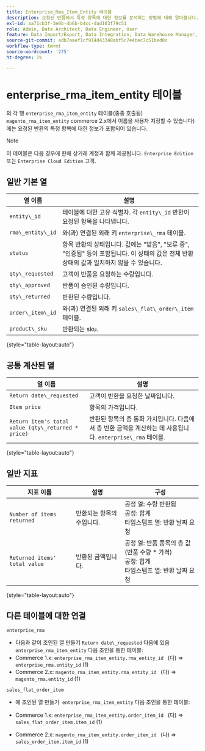 ```yaml
---
title: Enterprise_Rma_Item_Entity 테이블
description: 요청된 반품에서 특정 항목에 대한 정보를 분석하는 방법에 대해 알아봅니다.
exl-id: aa71cb3f-3e0b-4b6b-b4cc-dad103f79c51
role: Admin, Data Architect, Data Engineer, User
feature: Data Import/Export, Data Integration, Data Warehouse Manager, Commerce Tables
source-git-commit: adb7aaef1cf914d43348abf5c7e4bec7c51bed0c
workflow-type: tm+mt
source-wordcount: '275'
ht-degree: 1%

---
```


# enterprise_rma_item_entity 테이블

의 각 행 `enterprise_rma_item_entity` 테이블(종종 호출됨) `magento_rma_item_entity` commerce 2.x에서 이름을 사용자 지정할 수 있습니다)에는 요청된 반환의 특정 항목에 대한 정보가 포함되어 있습니다.

>[!NOTE]
>
>이 테이블은 다음 경우에 한해 상거래 계정과 함께 제공됩니다. `Enterprise Edition` 또는 `Enterprise Cloud Edition` 고객.

## 일반 기본 열

| **열 이름** | **설명** |
|---|---|
| `entity\_id` | 테이블에 대한 고유 식별자. 각 `entity\_id` 반환이 요청된 항목을 나타냅니다. |
| `rma\_entity\_id` | 와(과) 연결된 외래 키 `enterprise\_rma` 테이블. |
| `status` | 항목 반환의 상태입니다. 값에는 &quot;받음&quot;, &quot;보류 중&quot;, &quot;인증됨&quot; 등이 포함됩니다. 이 상태의 값은 전체 반환 상태의 값과 일치하지 않을 수 있습니다. |
| `qty\_requested` | 고객이 반품을 요청하는 수량입니다. |
| `qty\_approved` | 반품이 승인된 수량입니다. |
| `qty\_returned` | 반환된 수량입니다. |
| `order\_item\_id` | 와(과) 연결된 외래 키 `sales\_flat\_order\_item` 테이블. |
| `product\_sku` | 반환되는 sku. |

{style="table-layout:auto"}

## 공통 계산된 열

| **열 이름** | **설명** |
|---|---|
| `Return date\_requested` | 고객이 반환을 요청한 날짜입니다. |
| `Item price` | 항목의 가격입니다. |
| `Return item's total value (qty\_returned * price)` | 반환된 항목의 총 통화 가치입니다. 다음에서 총 반환 금액을 계산하는 데 사용됩니다. `enterprise\_rma` 테이블. |

{style="table-layout:auto"}

## 일반 지표

| **지표 이름** | **설명** | **구성** |
|---|---|---|
| `Number of items returned` | 반환되는 항목의 수입니다. | 공정 열: 수량 반환됨<br>공정: 합계<br>타임스탬프 열: 반환 날짜 요청 |
| `Returned items' total value` | 반환된 금액입니다. | 공정 열: 반품 품목의 총 값(반품 수량 * 가격)<br>공정: 합계<br>타임스탬프 열: 반환 날짜 요청 |

{style="table-layout:auto"}

## 다른 테이블에 대한 연결

`enterprise_rma`

* 다음과 같이 조인된 열 만들기 `Return date\_requested` 다음에 있음 `enterprise_rma_item_entity` 다음 조인을 통한 테이블:
* Commerce 1.x: `enterprise_rma_item_entity.rma_entity_id ` (다) => `enterprise_rma.entity_id` (1)
* Commerce 2.x: `magento_rma_item_entity.rma_entity_id ` (다) => `magento_rma.entity_id` (1)

`sales_flat_order_item`

* 에 조인된 열 만들기  `enterprise_rma_item_entity` 다음 조인을 통한 테이블:

* Commerce 1.x: `enterprise_rma_item_entity.order_item_id ` (다) => `sales_flat_order_item.item_id` (1)
* Commerce 2.x: `magento_rma_item_entity.order_item_id ` (다) => `sales_order_item.item_id` (1)
